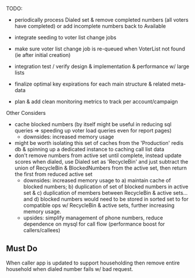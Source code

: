 TODO:
- periodically process Dialed set & remove completed numbers (all voters have completed) or add incomplete numbers back to Available
- integrate seeding to voter list change jobs
- make sure voter list change job is re-queued when VoterList not found (ie after initial creation)
- integration test / verify design & implementation & performance w/ large lists

- finalize optimal key expirations for each main structure & related meta-data
- plan & add clean monitoring metrics to track per account/campaign

Other Considers
- cache blocked numbers (by itself might be useful in reducing sql queries => speeding up voter load queries even for report pages)
  - downsides: increased memory usage
- might be worth isolating this set of caches from the 'Production' redis db & spinning up a dedicated instance to caching call list data
- don't remove numbers from active set until complete, instead update scores when dialed, use Dialed set as 'RecycleBin' and just subtract the union of RecycleBin & BlockedNumbers from the active set, then return the first from reduced active set
  - downsides: increased memory usage to a) maintain cache of blocked numbers; b) duplication of set of blocked numbers in active set & c) duplication of members between RecycleBin & active sets... and d) blocked numbers would need to be stored in sorted set to for compatible ops w/ RecycleBin & active sets, further increasing memory usage.
  - upsides: simplify management of phone numbers, reduce dependence on mysql for call flow (performance boost for callers/callees)

## Must Do

When caller app is updated to support householding then remove entire household when dialed number fails w/ bad request.